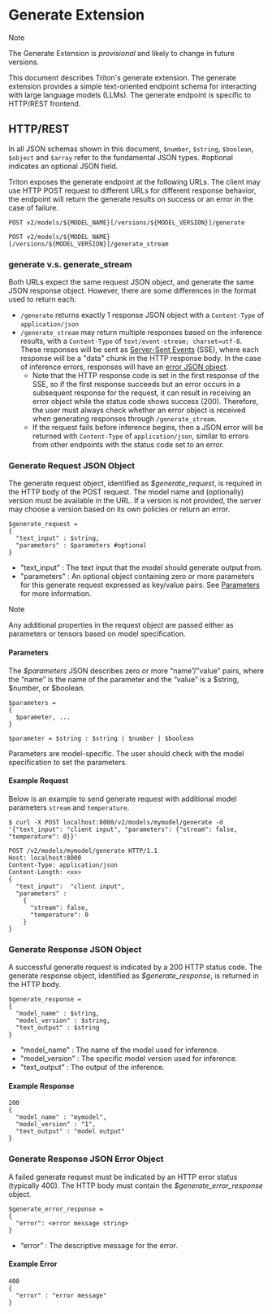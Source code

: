 <!--
# Copyright (c) 2023, NVIDIA CORPORATION & AFFILIATES. All rights reserved.
#
# Redistribution and use in source and binary forms, with or without
# modification, are permitted provided that the following conditions
# are met:
#  * Redistributions of source code must retain the above copyright
#    notice, this list of conditions and the following disclaimer.
#  * Redistributions in binary form must reproduce the above copyright
#    notice, this list of conditions and the following disclaimer in the
#    documentation and/or other materials provided with the distribution.
#  * Neither the name of NVIDIA CORPORATION nor the names of its
#    contributors may be used to endorse or promote products derived
#    from this software without specific prior written permission.
#
# THIS SOFTWARE IS PROVIDED BY THE COPYRIGHT HOLDERS ``AS IS'' AND ANY
# EXPRESS OR IMPLIED WARRANTIES, INCLUDING, BUT NOT LIMITED TO, THE
# IMPLIED WARRANTIES OF MERCHANTABILITY AND FITNESS FOR A PARTICULAR
# PURPOSE ARE DISCLAIMED.  IN NO EVENT SHALL THE COPYRIGHT OWNER OR
# CONTRIBUTORS BE LIABLE FOR ANY DIRECT, INDIRECT, INCIDENTAL, SPECIAL,
# EXEMPLARY, OR CONSEQUENTIAL DAMAGES (INCLUDING, BUT NOT LIMITED TO,
# PROCUREMENT OF SUBSTITUTE GOODS OR SERVICES; LOSS OF USE, DATA, OR
# PROFITS; OR BUSINESS INTERRUPTION) HOWEVER CAUSED AND ON ANY THEORY
# OF LIABILITY, WHETHER IN CONTRACT, STRICT LIABILITY, OR TORT
# (INCLUDING NEGLIGENCE OR OTHERWISE) ARISING IN ANY WAY OUT OF THE USE
# OF THIS SOFTWARE, EVEN IF ADVISED OF THE POSSIBILITY OF SUCH DAMAGE.
-->

# Generate Extension

> [!NOTE]
> The Generate Extension is *provisional* and likely to change in future versions.

This document describes Triton's generate extension. The generate
extension provides a simple text-oriented endpoint schema for interacting with
large language models (LLMs). The generate endpoint is specific to HTTP/REST
frontend.

## HTTP/REST

In all JSON schemas shown in this document, `$number`, `$string`, `$boolean`,
`$object` and `$array` refer to the fundamental JSON types. #optional
indicates an optional JSON field.

Triton exposes the generate endpoint at the following URLs. The client may use
HTTP POST request to different URLs for different response behavior, the
endpoint will return the generate results on success or an error in the case of
failure.

```
POST v2/models/${MODEL_NAME}[/versions/${MODEL_VERSION}]/generate

POST v2/models/${MODEL_NAME}[/versions/${MODEL_VERSION}]/generate_stream
```

### generate v.s. generate_stream

Both URLs expect the same request JSON object, and generate the same JSON
response object. However, there are some differences in the format used to
return each:
* `/generate` returns exactly 1 response JSON object with a
`Content-Type` of `application/json`
* `/generate_stream` may return multiple responses based on the inference
results, with a `Content-Type` of `text/event-stream; charset=utf-8`.
These responses will be sent as
[Server-Sent Events](https://html.spec.whatwg.org/multipage/server-sent-events.html#server-sent-events)
(SSE), where each response will be a "data" chunk in the HTTP
response body. In the case of inference errors, responses will have
an [error JSON object](#generate-response-json-error-object).
    * Note that the HTTP response code is set in the first response of the SSE,
    so if the first response succeeds but an error occurs in a subsequent
    response for the request, it can result in receiving an error object
    while the status code shows success (200). Therefore, the user must
    always check whether an error object is received when generating
    responses through `/generate_stream`.
    * If the request fails before inference begins, then a JSON error will
    be returned with `Content-Type` of `application/json`, similar to errors
    from other endpoints with the status code set to an error.

### Generate Request JSON Object

The generate request object, identified as *$generate_request*, is
required in the HTTP body of the POST request. The model name and
(optionally) version must be available in the URL. If a version is not
provided, the server may choose a version based on its own policies or
return an error.

    $generate_request =
    {
      "text_input" : $string,
      "parameters" : $parameters #optional
    }

* "text_input" : The text input that the model should generate output from.
* "parameters" : An optional object containing zero or more parameters for this
  generate request expressed as key/value pairs. See
  [Parameters](#parameters) for more information.

> [!NOTE]
> Any additional properties in the request object are passed either as
> parameters or tensors based on model specification.

#### Parameters

The *$parameters* JSON describes zero or more “name”/”value” pairs,
where the “name” is the name of the parameter and the “value” is a
$string, $number, or $boolean.

    $parameters =
    {
      $parameter, ...
    }

    $parameter = $string : $string | $number | $boolean

Parameters are model-specific. The user should check with the model
specification to set the parameters.

#### Example Request

Below is an example to send generate request with additional model parameters `stream` and `temperature`.

```
$ curl -X POST localhost:8000/v2/models/mymodel/generate -d '{"text_input": "client input", "parameters": {"stream": false, "temperature": 0}}'

POST /v2/models/mymodel/generate HTTP/1.1
Host: localhost:8000
Content-Type: application/json
Content-Length: <xx>
{
  "text_input":  "client input",
  "parameters" :
    {
      "stream": false,
      "temperature": 0
    }
}
```

### Generate Response JSON Object

A successful generate request is indicated by a 200 HTTP status code.
The generate response object, identified as *$generate_response*, is returned in
the HTTP body.

    $generate_response =
    {
      "model_name" : $string,
      "model_version" : $string,
      "text_output" : $string
    }

* "model_name" : The name of the model used for inference.
* "model_version" : The specific model version used for inference.
* "text_output" : The output of the inference.

#### Example Response

```
200
{
  "model_name" : "mymodel",
  "model_version" : "1",
  "text_output" : "model output"
}
```

### Generate Response JSON Error Object

A failed generate request must be indicated by an HTTP error status
(typically 400). The HTTP body must contain the
*$generate_error_response* object.

    $generate_error_response =
    {
      "error": <error message string>
    }

* “error” : The descriptive message for the error.

#### Example Error

```
400
{
  "error" : "error message"
}
```
